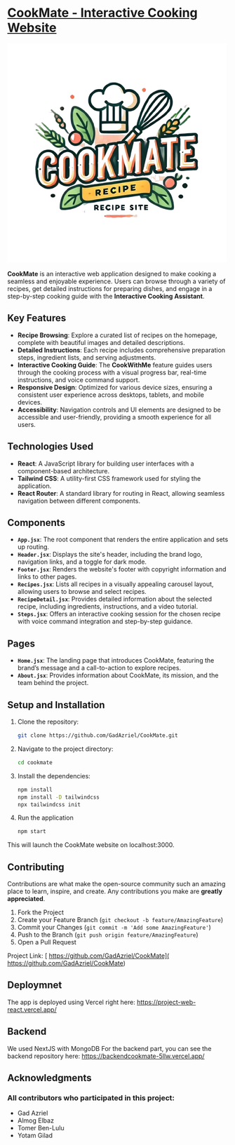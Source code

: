 # [CookMate - Interactive Cooking Website](https://cook-mate-kappa.vercel.app/)

![CookMate Logo](./public/Logo.jpg)

**CookMate** is an interactive web application designed to make cooking a seamless and enjoyable experience. Users can browse through a variety of recipes, get detailed instructions for preparing dishes, and engage in a step-by-step cooking guide with the **Interactive Cooking Assistant**.

## Key Features

- **Recipe Browsing**: Explore a curated list of recipes on the homepage, complete with beautiful images and detailed descriptions.
- **Detailed Instructions**: Each recipe includes comprehensive preparation steps, ingredient lists, and serving adjustments.
- **Interactive Cooking Guide**: The **CookWithMe** feature guides users through the cooking process with a visual progress bar, real-time instructions, and voice command support.
- **Responsive Design**: Optimized for various device sizes, ensuring a consistent user experience across desktops, tablets, and mobile devices.
- **Accessibility**: Navigation controls and UI elements are designed to be accessible and user-friendly, providing a smooth experience for all users.

## Technologies Used

- **React**: A JavaScript library for building user interfaces with a component-based architecture.
- **Tailwind CSS**: A utility-first CSS framework used for styling the application.
- **React Router**: A standard library for routing in React, allowing seamless navigation between different components.

## Components

- **`App.jsx`**: The root component that renders the entire application and sets up routing.
- **`Header.jsx`**: Displays the site's header, including the brand logo, navigation links, and a toggle for dark mode.
- **`Footer.jsx`**: Renders the website's footer with copyright information and links to other pages.
- **`Recipes.jsx`**: Lists all recipes in a visually appealing carousel layout, allowing users to browse and select recipes.
- **`RecipeDetail.jsx`**: Provides detailed information about the selected recipe, including ingredients, instructions, and a video tutorial.
- **`Steps.jsx`**: Offers an interactive cooking session for the chosen recipe with voice command integration and step-by-step guidance.

## Pages

- **`Home.jsx`**: The landing page that introduces CookMate, featuring the brand’s message and a call-to-action to explore recipes.
- **`About.jsx`**: Provides information about CookMate, its mission, and the team behind the project.

## Setup and Installation

1. Clone the repository:
   ```bash
   git clone https://github.com/GadAzriel/CookMate.git
2. Navigate to the project directory:
   ```bash
   cd cookmate
3. Install the dependencies:
   ```bash
   npm install
   npm install -D tailwindcss
   npx tailwindcss init
4. Run the application
   ```bash
   npm start
This will launch the CookMate website on localhost:3000.

## Contributing

Contributions are what make the open-source community such an amazing place to learn, inspire, and create. Any contributions you make are **greatly appreciated**.

1. Fork the Project
2. Create your Feature Branch (`git checkout -b feature/AmazingFeature`)
3. Commit your Changes (`git commit -m 'Add some AmazingFeature'`)
4. Push to the Branch (`git push origin feature/AmazingFeature`)
5. Open a Pull Request

Project Link: [ https://github.com/GadAzriel/CookMate]( https://github.com/GadAzriel/CookMate)  

## Deploymnet
The app is deployed using Vercel right here: https://project-web-react.vercel.app/

## Backend
We used NextJS with MongoDB For the backend part, you can see the backend repository here: https://backendcookmate-5llw.vercel.app/

## Acknowledgments

### All contributors who participated in this project:

- Gad Azriel
- Almog Elbaz
- Tomer Ben-Lulu
- Yotam Gilad



